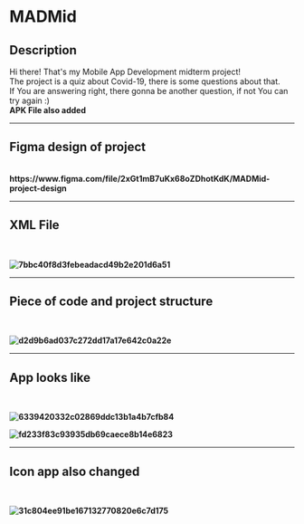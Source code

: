 # MADMid
<h2>Description</h2>
Hi there! That's my Mobile App Development midterm project!<br>
The project is a quiz about Covid-19, there is some questions about that.<br>
If You are answering right, there gonna be another question, if not You can try again :)<br>
<b>APK File also added<b>
<hr>
<h2>Figma design of project</h2><br>
https://www.figma.com/file/2xGt1mB7uKx68oZDhotKdK/MADMid-project-design
<hr>
<h2>XML File</h2><br>

![7bbc40f8d3febeadacd49b2e201d6a51](https://user-images.githubusercontent.com/39675003/97979273-10273800-1df9-11eb-90bd-d620ceee23f1.png)

<hr>
<h2>Piece of code and project structure</h2><br>

![d2d9b6ad037c272dd17a17e642c0a22e](https://user-images.githubusercontent.com/39675003/97979811-03571400-1dfa-11eb-9959-e3e17c0c5868.png)

<hr>
<h2>App looks like</h2><br>

![6339420332c02869ddc13b1a4b7cfb84](https://user-images.githubusercontent.com/39675003/97979459-685e3a00-1df9-11eb-92ff-b30b04073921.png)<br>

![fd233f83c93935db69caece8b14e6823](https://user-images.githubusercontent.com/39675003/97979467-6c8a5780-1df9-11eb-846a-4f34e336cfc5.png)
<hr>
<h2>Icon app also changed</h2><br>

![31c804ee91be167132770820e6c7d175](https://user-images.githubusercontent.com/39675003/97979563-980d4200-1df9-11eb-838a-99e657516209.png)

